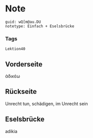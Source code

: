 # Note
```
guid: wQ[m@au.DU
notetype: Einfach + Eselsbrücke
```

### Tags
```
Lektion40
```

## Vorderseite
ἀδικέω

## Rückseite
Unrecht tun, schädigen, im Unrecht sein

## Eselsbrücke
adikia

